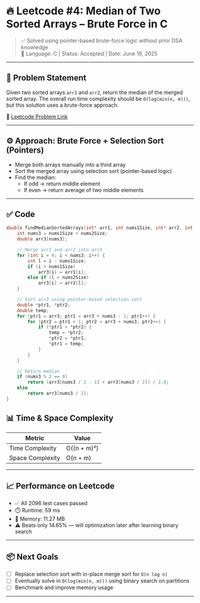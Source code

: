 # 🔥 Leetcode #4: Median of Two Sorted Arrays – Brute Force in C

> ✅ Solved using pointer-based brute-force logic without prior DSA knowledge  
> 🧠 Language: C | Status: Accepted | Date: June 19, 2025

---

## 📌 Problem Statement

Given two sorted arrays `arr1` and `arr2`, return the median of the merged sorted array. The overall run time complexity should be `O(log(min(n, m)))`, but this solution uses a brute-force approach.

🔗 [Leetcode Problem Link](https://leetcode.com/problems/median-of-two-sorted-arrays/)

---

## ⚙️ Approach: Brute Force + Selection Sort (Pointers)

- Merge both arrays manually into a third array
- Sort the merged array using selection sort (pointer-based logic)
- Find the median:
  - If odd → return middle element
  - If even → return average of two middle elements

---

## ✅ Code

```c
double findMedianSortedArrays(int* arr1, int nums1Size, int* arr2, int nums2Size) {
    int nums3 = nums1Size + nums2Size;
    double arr3[nums3];

    // Merge arr1 and arr2 into arr3
    for (int i = 0; i < nums3; i++) {
        int l = i - nums1Size;
        if (i < nums1Size)
            arr3[i] = arr1[i];
        else if (l < nums2Size)
            arr3[i] = arr2[l];
    }

    // Sort arr3 using pointer-based selection sort
    double *ptr1, *ptr2;
    double temp;
    for (ptr1 = arr3; ptr1 < arr3 + nums3 - 1; ptr1++) {
        for (ptr2 = ptr1 + 1; ptr2 < arr3 + nums3; ptr2++) {
            if (*ptr1 > *ptr2) {
                temp = *ptr2;
                *ptr2 = *ptr1;
                *ptr1 = temp;
            }
        }
    }

    // Return median
    if (nums3 % 2 == 0)
        return (arr3[nums3 / 2 - 1] + arr3[nums3 / 2]) / 2.0;
    else
        return arr3[nums3 / 2];
}
```
## 📊 Time & Space Complexity

| Metric           | Value            |
|------------------|------------------|
| Time Complexity  | O((n + m)²)      |
| Space Complexity | O(n + m)         |

---

## 📈 Performance on Leetcode

- ✅ All 2096 test cases passed  
- ⏱️ Runtime: 59 ms  
- 🧠 Memory: 11.27 MB  
- ⚠️ Beats only 14.65% — will optimization later after learning binary search

---

## 📦 Next Goals

- [ ] Replace selection sort with in-place merge sort for `O(n log n)`
- [ ] Eventually solve in `O(log(min(n, m)))` using binary search on partitions
- [ ] Benchmark and improve memory usage

---
